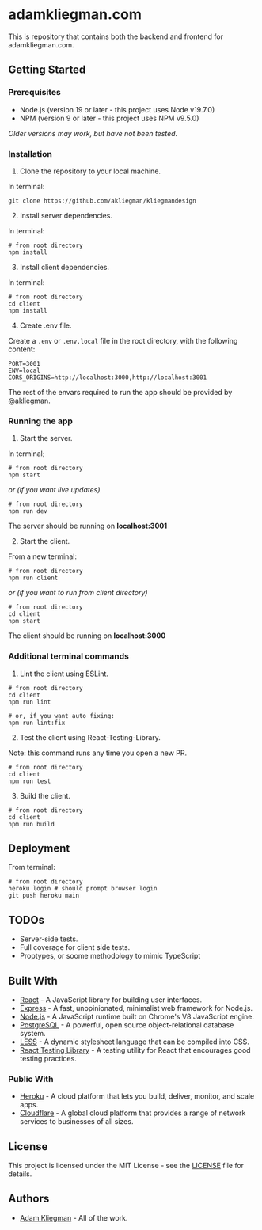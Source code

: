 # adamkliegman.com

This is repository that contains both the backend and frontend for adamkliegman.com.

## Getting Started

### Prerequisites

- Node.js (version 19 or later - this project uses Node v19.7.0)
- NPM (version 9 or later - this project uses NPM v9.5.0)

_Older versions may work, but have not been tested._

### Installation

1. Clone the repository to your local machine.

In terminal:

```
git clone https://github.com/akliegman/kliegmandesign
```

2. Install server dependencies.

In terminal:

```
# from root directory
npm install
```

3. Install client dependencies.

In terminal:

```
# from root directory
cd client
npm install
```

4. Create .env file.

Create a `.env` or `.env.local` file in the root directory, with the following content:

```
PORT=3001
ENV=local
CORS_ORIGINS=http://localhost:3000,http://localhost:3001

```

The rest of the envars required to run the app should be provided by @akliegman.

### Running the app

1. Start the server.

In terminal;

```
# from root directory
npm start
```

_or (if you want live updates)_

```
# from root directory
npm run dev
```

The server should be running on **localhost:3001**

2. Start the client.

From a new terminal:

```
# from root directory
npm run client
```

_or (if you want to run from client directory)_

```
# from root directory
cd client
npm start
```

The client should be running on **localhost:3000**

### Additional terminal commands

1. Lint the client using ESLint.

```
# from root directory
cd client
npm run lint

# or, if you want auto fixing:
npm run lint:fix
```

2. Test the client using React-Testing-Library.

Note: this command runs any time you open a new PR.

```
# from root directory
cd client
npm run test
```

3. Build the client.

```
# from root directory
cd client
npm run build
```

## Deployment

From terminal:

```
# from root directory
heroku login # should prompt browser login
git push heroku main
```

## TODOs

- Server-side tests.
- Full coverage for client side tests.
- Proptypes, or soome methodology to mimic TypeScript

## Built With

- [React](https://reactjs.org/) - A JavaScript library for building user interfaces.
- [Express](https://expressjs.com/) - A fast, unopinionated, minimalist web framework for Node.js.
- [Node.js](https://nodejs.org/) - A JavaScript runtime built on Chrome's V8 JavaScript engine.
- [PostgreSQL](https://www.postgresql.org/) - A powerful, open source object-relational database system.
- [LESS](http://lesscss.org/) - A dynamic stylesheet language that can be compiled into CSS.
- [React Testing Library](https://testing-library.com/docs/react-testing-library/intro/) - A testing utility for React that encourages good testing practices.

### Public With

- [Heroku](https://www.heroku.com/) - A cloud platform that lets you build, deliver, monitor, and scale apps.
- [Cloudflare](https://www.cloudflare.com/) - A global cloud platform that provides a range of network services to businesses of all sizes.

## License

This project is licensed under the MIT License - see the [LICENSE](LICENSE) file for details.

## Authors

- [Adam Kliegman](https://github.com/akliegman) - All of the work.
